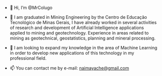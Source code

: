 - 👋 Hi, I’m @MrColugo
- 👀 
I am graduated in Mining Engineering by the Centro de Educação Tecnológico de Minas Gerais, I have already worked in several activities of research and development of Artificial Intelligence applications applied to mining and geotechnology.  Experience in areas related to mining as geotechnical, geostatistics, planning and mineral processing.

- 🌱 I am looking to expand my knowledge in the area of Machine Learning in order to develop new applications of this technology in my professional field.
- 📫 You can contact me by e-mail: naimayache@gmail.com

<!---
MrColugo/MrColugo is a ✨ special ✨ repository because its `README.md` (this file) appears on your GitHub profile.
You can click the Preview link to take a look at your changes.
--->
